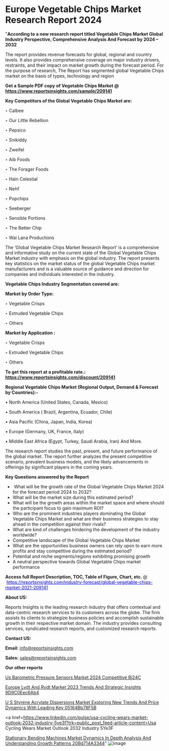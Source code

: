 # Europe Vegetable Chips Market Research Report 2024

"<strong>According to a new research report titled Vegetable Chips Market Global Industry Perspective, Comprehensive Analysis And Forecast by 2024 – 2032</strong>

The report provides revenue forecasts for global, regional and country levels. It also provides comprehensive coverage on major industry drivers, restraints, and their impact on market growth during the forecast period. For the purpose of research, The Report has segmented global Vegetable Chips market on the basis of types, technology and region

<strong>Get a Sample PDF copy of Vegetable Chips Market </strong><strong>@<a href=https://www.reportsinsights.com/sample/209141 style=color:#0000ff;> https://www.reportsinsights.com/sample/209141</a></strong></font>

<strong>Key Competitors of the Global Vegetable Chips Market are:</strong>

‣ Calbee


‣ Our Little Rebellion


‣ Pepsico


‣ Snikiddy


‣ Zweifel


‣ Aib Foods


‣ The Forager Foods


‣ Hain Celestial


‣ Nehf


‣ Popchips


‣ Seeberger


‣ Sensible Portions


‣ The Better Chip


‣ Wai Lana Productions

The ‘Global Vegetable Chips Market Research Report’ is a comprehensive and informative study on the current state of the Global Vegetable Chips Market industry with emphasis on the global industry. The report presents key statistics on the market status of the global Vegetable Chips market manufacturers and is a valuable source of guidance and direction for companies and individuals interested in the industry.

<strong>Vegetable Chips Industry Segmentation covered are:</strong>

<strong>Market by Order Type: </strong>


‣ Vegetable Crisps


‣ Extruded Vegetable Chips


‣ Others



<strong>Market by Application :</strong>

‣ Vegetable Crisps


‣ Extruded Vegetable Chips


‣ Others

<strong>To get this report at a profitable rate.: <a href=https://www.reportsinsights.com/discount/209141 style=color:#0000ff;>https://www.reportsinsights.com/discount/209141</a></strong></font>

<strong>Regional Vegetable Chips Market (Regional Output, Demand &amp; Forecast by Countries):-</strong>

• North America (United States, Canada, Mexico)

• South America ( Brazil, Argentina, Ecuador, Chile)

• Asia Pacific (China, Japan, India, Korea)

• Europe (Germany, UK, France, Italy)

• Middle East Africa (Egypt, Turkey, Saudi Arabia, Iran) And More.

The research report studies the past, present, and future performance of the global market. The report further analyzes the present competitive scenario, prevalent business models, and the likely advancements in offerings by significant players in the coming years.

<strong>Key Questions answered by the Report</strong>
<ul>
  <li> What will be the growth rate of the Global Vegetable Chips Market 2024 for the forecast period 2024 to 2032?</li>
  <li>What will be the market size during this estimated period?</li>
  <li>What will be the growth areas within the market space and where should the participant focus to gain maximum ROI?</li>
  <li>Who are the prominent industries players dominating the Global Vegetable Chips Market and what are their business strategies to stay ahead in the competition against their rivals?</li>
  <li>What are kind of challenges hindering the development of the industry worldwide?</li>
  <li>Competitive landscape of the Global Vegetable Chips Market</li>
  <li>What are the opportunities business owners can rely upon to earn more profits and stay competitive during the estimated period?</li>
  <li>Potential and niche segments/regions exhibiting promising growth</li>
  <li>A neutral perspective towards Global Vegetable Chips market performance</li>
</ul>
<strong>Access full Report Description, TOC, Table of Figure, Chart, etc. </strong>@  <a href=https://reportsinsights.com/industry-forecast/global-vegetable-chips-market-2021-209141 style=color:#0000ff;>https://reportsinsights.com/industry-forecast/global-vegetable-chips-market-2021-209141</a></font>

<strong><strong>About US</strong>:</strong>

Reports Insights is the leading research industry that offers contextual and data-centric research services to its customers across the globe. The firm assists its clients to strategize business policies and accomplish sustainable growth in their respective market domain. The industry provides consulting services, syndicated research reports, and customized research reports.

<strong>Contact US:</strong>

<p class=""""><b>Email:</b> <a href=mailto:info@reportsinsights.com>info@reportsinsights.com</a></p>
<p class=""""><b>Sales:</b> <a href=mailto:sales@reportsinsights.com>sales@reportsinsights.com</a></p>

<strong>Our other reports</strong>

<a href=https://www.linkedin.com/pulse/us-barometric-pressure-sensors-market-2024-competitive-bj24c/>Us Barometric Pressure Sensors Market 2024 Competitive Bj24C</a>

<a href=https://medium.com/@achalwankhede15/europe-lvdt-and-rvdt-market-2023-trends-and-strategic-insights-9d9c0eec6ab4>Europe Lvdt And Rvdt Market 2023 Trends And Strategic Insights 9D9C0Eec6Ab4</a>

<a href=https://medium.com/@amanmandal1286/u-s-styrene-acrylate-dispersions-market-exploring-new-trends-and-price-dynamics-with-leading-key-05164bb78f5b>U S Styrene Acrylate Dispersions Market Exploring New Trends And Price Dynamics With Leading Key 05164Bb78F5B</a>

<a href=https://www.linkedin.com/pulse/usa-cycling-wears-market-outlook-2032-industry-5ye3f?trk=public_post_feed-article-content>Usa Cycling Wears Market Outlook 2032 Industry 5Ye3F</a>

<a href=https://medium.com/@d7298290/stationary-bending-machines-market-dynamics-in-depth-analysis-and-understanding-growth-patterns-20bd714a3344>Stationary Bending Machines Market Dynamics In Depth Analysis And Understanding Growth Patterns 20Bd714A3344</a>"
![image](https://github.com/Reportsinsights123/RIgrowth/assets/158415881/ee5dde56-3225-4993-986e-86beb9be645f)
